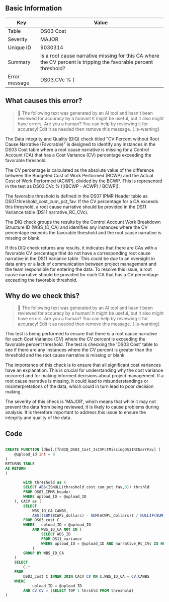 ## Basic Information
| Key         | Value          |
|-------------|----------------|
| Table       | DS03 Cost |
| Severity    | MAJOR |
| Unique ID   | 9030314   |
| Summary     | Is a root cause narrative missing for this CA where the CV percent is tripping the favorable percent threshold? |
| Error message | DS03.CVc % (|(BCWP - ACWP) / BCWP|) > |DS07.threshold_cost_cum_pct_fav| & DS11.narrative_RC_CVc is missing or blank (by DS03.WBS_ID_CA & DS11.WBS_ID). |

## What causes this error?

> :robot: The following text was generated by an AI tool and hasn't been reviewed for accuracy by a human! It might be useful, but it also might have errors. Are you a human? You can help by reviewing it for accuracy! Edit it as needed then remove this message.
{.is-warning}

The Data Integrity and Quality (DIQ) check titled "CV Percent without Root Cause Narrative (Favorable)" is designed to identify any instances in the DS03 Cost table where a root cause narrative is missing for a Control Account (CA) that has a Cost Variance (CV) percentage exceeding the favorable threshold. 

The CV percentage is calculated as the absolute value of the difference between the Budgeted Cost of Work Performed (BCWP) and the Actual Cost of Work Performed (ACWP), divided by the BCWP. This is represented in the test as DS03.CVc % (|(BCWP - ACWP) / BCWP|). 

The favorable threshold is defined in the DS07 IPMR Header table as DS07.threshold_cost_cum_pct_fav. If the CV percentage for a CA exceeds this threshold, a root cause narrative should be provided in the DS11 Variance table (DS11.narrative_RC_CVc). 

The DIQ check groups the results by the Control Account Work Breakdown Structure ID (WBS_ID_CA) and identifies any instances where the CV percentage exceeds the favorable threshold and the root cause narrative is missing or blank. 

If this DIQ check returns any results, it indicates that there are CAs with a favorable CV percentage that do not have a corresponding root cause narrative in the DS11 Variance table. This could be due to an oversight in data entry or a lack of communication between project management and the team responsible for entering the data. To resolve this issue, a root cause narrative should be provided for each CA that has a CV percentage exceeding the favorable threshold.
## Why do we check this?

> :robot: The following text was generated by an AI tool and hasn't been reviewed for accuracy by a human! It might be useful, but it also might have errors. Are you a human? You can help by reviewing it for accuracy! Edit it as needed then remove this message.
{.is-warning}

This test is being performed to ensure that there is a root cause narrative for each Cost Variance (CV) where the CV percent is exceeding the favorable percent threshold. The test is checking the 'DS03 Cost' table to see if there are any instances where the CV percent is greater than the threshold and the root cause narrative is missing or blank. 

The importance of this check is to ensure that all significant cost variances have an explanation. This is crucial for understanding why the cost variance occurred and for making informed decisions about project management. If a root cause narrative is missing, it could lead to misunderstandings or misinterpretations of the data, which could in turn lead to poor decision making.

The severity of this check is 'MAJOR', which means that while it may not prevent the data from being reviewed, it is likely to cause problems during analysis. It is therefore important to address this issue to ensure the integrity and quality of the data.
## Code

```sql

CREATE FUNCTION [dbo].[fnDIQ_DS03_Cost_IsCVPctMissingDS11RCNarrFav] (
	@upload_id int = 0
)
RETURNS TABLE
AS RETURN
(
	
		with threshold as (
		SELECT ABS(ISNULL(threshold_cost_cum_pct_fav,0)) thrshld
		FROM DS07_IPMR_header 
		WHERE upload_ID = @upload_ID
	), CACV as (
		SELECT 
			WBS_ID_CA CAWBS, 
			ABS((SUM(BCWPi_dollars) - SUM(ACWPi_dollars)) / NULLIF(SUM(BCWPi_dollars),0)) CV
		FROM DS03_cost C
		WHERE	upload_ID = @upload_ID
			AND WBS_ID_CA NOT IN (
				SELECT WBS_ID 
				FROM DS11_variance
				WHERE upload_ID = @upload_ID AND narrative_RC_CVc IS NOT NULL
			)
		GROUP BY WBS_ID_CA
	)
	SELECT 
		C.*
	FROM
		DS03_cost C INNER JOIN CACV CV ON C.WBS_ID_CA = CV.CAWBS
	WHERE
			upload_ID = @upload_ID
		AND CV.CV > (SELECT TOP 1 thrshld FROM threshold)
)
```
